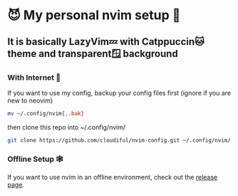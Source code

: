 # 😈 My personal nvim setup 🔧

## It is basically LazyVim💤 with Catppuccin🐱 theme and transparent🪟 background

### With Internet 🛜

If you want to use my config, backup your config files first
(ignore if you are new to neovim)

```bash
mv ~/.config/nvim{,.bak}
```

then clone this repo into ~/.config/nvim/

```bash
git clone https://github.com/cloudiful/nvim-config.git ~/.config/nvim/
```

### Offline Setup 🕸️

If you want to use nvim in an offline environment, check out the [release page](https://github.com/cloudiful/nvim-config/releases).
